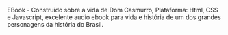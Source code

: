 EBook - Construido sobre a vida de Dom Casmurro, Plataforma: Html, CSS e Javascript, excelente audio ebook para vida e história de um dos grandes personagens da história do Brasil.
